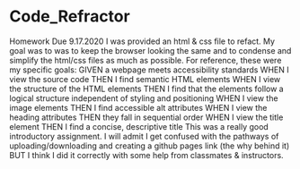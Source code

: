 # Code_Refractor
Homework Due 9.17.2020
I was provided an html & css file to refact. 
My goal was to was to keep the browser looking the same and to condense and simplify the html/css files as much as possible.
For reference, these were my specific goals: 
  GIVEN a webpage meets accessibility standards
  WHEN I view the source code
  THEN I find semantic HTML elements
  WHEN I view the structure of the HTML elements
  THEN I find that the elements follow a logical structure independent of styling and positioning
  WHEN I view the image elements
  THEN I find accessible alt attributes
  WHEN I view the heading attributes
  THEN they fall in sequential order
  WHEN I view the title element
  THEN I find a concise, descriptive title
This was a really good introductory assignment. I will admit I get confused with the pathways of uploading/downloading and creating a github pages link (the why behind it) BUT I think I did it correctly with some help from classmates & instructors. 
